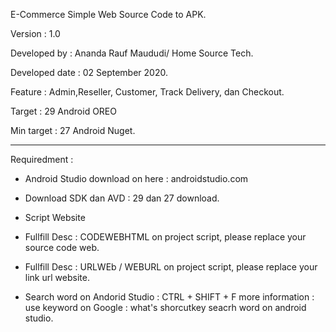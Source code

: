 E-Commerce Simple Web Source Code to APK.

Version : 1.0

Developed by : Ananda Rauf Maududi/ Home Source Tech.

Developed date : 02 September 2020.

Feature : Admin,Reseller, Customer, Track Delivery, dan Checkout.

Target : 29 Android OREO

Min target : 27 Android Nuget.

------------------------------------------------------------------------------------------------------------------------------------------------------------------------

Requiredment : 

- Android Studio download on here : androidstudio.com

- Download SDK dan AVD : 29 dan 27 download.

- Script Website

- Fullfill Desc : CODEWEBHTML on project script, please replace your source code web.

- Fullfill Desc : URLWEb / WEBURL on project script, please replace your link url website.

- Search word on Andorid Studio : CTRL + SHIFT + F more information : use keyword on Google : what's shorcutkey seacrh word on android studio.


